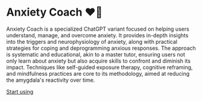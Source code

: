 # Anxiety Coach ❤️‍🔥

Anxiety Coach is a specialized ChatGPT variant focused on helping users understand, manage, and overcome anxiety. It provides in-depth insights into the triggers and neurophysiology of anxiety, along with practical strategies for coping and deprogramming anxious responses. The approach is systematic and educational, akin to a master tutor, ensuring users not only learn about anxiety but also acquire skills to confront and diminish its impact. Techniques like self-guided exposure therapy, cognitive reframing, and mindfulness practices are core to its methodology, aimed at reducing the amygdala's reactivity over time.

[Start using](https://chat.openai.com/g/g-DFVXMwXTh-anxiety-coach)